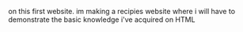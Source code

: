on this first website. im making a recipies website where i will have to demonstrate the basic knowledge i've acquired on HTML